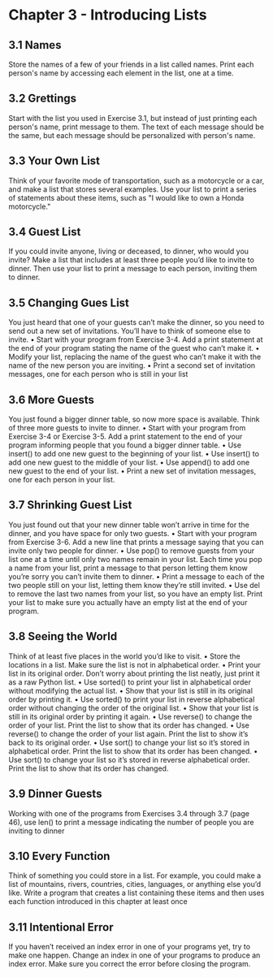 <h1>Chapter 3 - Introducing Lists</h1>

<h2>3.1 Names</h2>
<p>
    Store the names of a few of your friends in a list called
    names. Print each person's name by accessing each element
    in the list, one at a time.
</p>

<h2>3.2 Grettings</h2>
<p>
    Start with the list you used in Exercise 3.1, but instead
    of just printing each person's name, print message to them.
    The text of each message should be the same, but each
    message should be personalized with person's name.
</p>

<h2>3.3 Your Own List</h2>
<p>
    Think of your favorite mode of transportation, such as a
    motorcycle or a car, and make a list that stores several
    examples. Use your list to print a series of statements
    about these items, such as "I would like to own a Honda
    motorcycle."
</p>

<h2>3.4 Guest List</h2>
<p>
    If you could invite anyone, living or deceased, to dinner, who 
    would you invite? Make a list that includes at least three people you’d like to 
    invite to dinner. Then use your list to print a message to each person, inviting 
    them to dinner.
</p>

<h2>3.5 Changing Gues List</h2>
<p>
    You just heard that one of your guests can’t make the 
    dinner, so you need to send out a new set of invitations. You’ll have to think of 
    someone else to invite.
•   Start with your program from Exercise 3-4. Add a print statement at the 
    end of your program stating the name of the guest who can’t make it.
•   Modify your list, replacing the name of the guest who can’t make it with 
    the name of the new person you are inviting.
•   Print a second set of invitation messages, one for each person who is still 
    in your list
</p>

<h2>3.6 More Guests</h2>
<p>
    You just found a bigger dinner table, so now more space is 
    available. Think of three more guests to invite to dinner.
•	Start with your program from Exercise 3-4 or Exercise 3-5. Add a print
    statement to the end of your program informing people that you found a 
    bigger dinner table.
•	Use insert() to add one new guest to the beginning of your list.
•	Use insert() to add one new guest to the middle of your list.
•	Use append() to add one new guest to the end of your list.
•	Print a new set of invitation messages, one for each person in your list. 
</p>

<h2>3.7 Shrinking Guest List</h2>
<p>
    You just found out that your new dinner table won’t 
    arrive in time for the dinner, and you have space for only two guests.
•	Start with your program from Exercise 3-6. Add a new line that prints a 
    message saying that you can invite only two people for dinner.
•	Use pop() to remove guests from your list one at a time until only two 
    names remain in your list. Each time you pop a name from your list, print 
    a message to that person letting them know you’re sorry you can’t invite 
    them to dinner.
•	Print a message to each of the two people still on your list, letting them 
    know they’re still invited.
•	Use del to remove the last two names from your list, so you have an empty 
    list. Print your list to make sure you actually have an empty list at the end 
    of your program.
</p>

<h2>3.8 Seeing the World</h2>
<p>
    Think of at least five places in the world you’d like to 
    visit.
•	Store the locations in a list. Make sure the list is not in alphabetical order.
•	Print your list in its original order. Don’t worry about printing the list neatly, 
    just print it as a raw Python list.
•	Use sorted() to print your list in alphabetical order without modifying the 
    actual list.
•	Show that your list is still in its original order by printing it.
•	Use sorted() to print your list in reverse alphabetical order without changing the order of the original list.
•	Show that your list is still in its original order by printing it again.
•	Use reverse() to change the order of your list. Print the list to show that its 
    order has changed.
•	Use reverse() to change the order of your list again. Print the list to show 
    it’s back to its original order.
•	Use sort() to change your list so it’s stored in alphabetical order. Print the 
    list to show that its order has been changed.
•	Use sort() to change your list so it’s stored in reverse alphabetical order.
    Print the list to show that its order has changed.
</p>

<h2>3.9 Dinner Guests</h2>
<p>
    Working with one of the programs from Exercises 3.4 
    through 3.7 (page 46), use len() to print a message indicating the number 
    of people you are inviting to dinner
</p>

<h2>3.10 Every Function</h2>
<p>
    Think of something you could store in a list. For example, 
    you could make a list of mountains, rivers, countries, cities, languages, or anything else you’d like.
    Write a program that creates a list containing these items 
    and then uses each function introduced in this chapter at least once
</p>

<h2>3.11 Intentional Error</h2>
<p>
    If you haven’t received an index error in one of your 
    programs yet, try to make one happen. Change an index in one of your programs to produce an index error.
    Make sure you correct the error before closing the program.
</p>